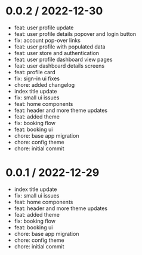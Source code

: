 
0.0.2 / 2022-12-30
==================

  * feat: user profile update
  * feat: user profile details popover and login button
  * fix: account pop-over links
  * feat: user profile with populated data
  * feat: user store and authentication
  * feat: user profile dashboard view pages
  * feat: user dashboard details screens
  * feat: profile card
  * fix: sign-in ui fixes
  * chore: added changelog
  * index title update
  * fix: small ui issues
  * feat: home components
  * feat: header and more theme updates
  * feat: added theme
  * fix: booking flow
  * feat: booking ui
  * chore: base app migration
  * chore: config theme
  * chore: initial commit

0.0.1 / 2022-12-29
==================

  * index title update
  * fix: small ui issues
  * feat: home components
  * feat: header and more theme updates
  * feat: added theme
  * fix: booking flow
  * feat: booking ui
  * chore: base app migration
  * chore: config theme
  * chore: initial commit
